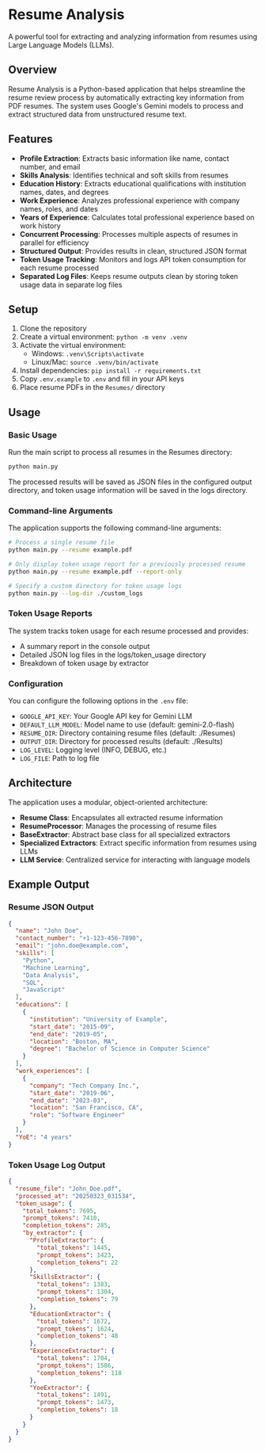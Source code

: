 # Resume Analysis

A powerful tool for extracting and analyzing information from resumes using Large Language Models (LLMs).

## Overview

Resume Analysis is a Python-based application that helps streamline the resume review process by automatically extracting key information from PDF resumes. The system uses Google's Gemini models to process and extract structured data from unstructured resume text.

## Features

- **Profile Extraction**: Extracts basic information like name, contact number, and email
- **Skills Analysis**: Identifies technical and soft skills from resumes
- **Education History**: Extracts educational qualifications with institution names, dates, and degrees
- **Work Experience**: Analyzes professional experience with company names, roles, and dates
- **Years of Experience**: Calculates total professional experience based on work history
- **Concurrent Processing**: Processes multiple aspects of resumes in parallel for efficiency
- **Structured Output**: Provides results in clean, structured JSON format
- **Token Usage Tracking**: Monitors and logs API token consumption for each resume processed
- **Separated Log Files**: Keeps resume outputs clean by storing token usage data in separate log files

## Setup

1. Clone the repository
2. Create a virtual environment: `python -m venv .venv`
3. Activate the virtual environment:
   - Windows: `.venv\Scripts\activate`
   - Linux/Mac: `source .venv/bin/activate`
4. Install dependencies: `pip install -r requirements.txt`
5. Copy `.env.example` to `.env` and fill in your API keys
6. Place resume PDFs in the `Resumes/` directory

## Usage

### Basic Usage

Run the main script to process all resumes in the Resumes directory:

```bash
python main.py
```

The processed results will be saved as JSON files in the configured output directory, and token usage information will be saved in the logs directory.

### Command-line Arguments

The application supports the following command-line arguments:

```bash
# Process a single resume file
python main.py --resume example.pdf

# Only display token usage report for a previously processed resume
python main.py --resume example.pdf --report-only

# Specify a custom directory for token usage logs
python main.py --log-dir ./custom_logs
```

### Token Usage Reports

The system tracks token usage for each resume processed and provides:

- A summary report in the console output
- Detailed JSON log files in the logs/token_usage directory
- Breakdown of token usage by extractor

### Configuration

You can configure the following options in the `.env` file:

- `GOOGLE_API_KEY`: Your Google API key for Gemini LLM
- `DEFAULT_LLM_MODEL`: Model name to use (default: gemini-2.0-flash)
- `RESUME_DIR`: Directory containing resume files (default: ./Resumes)
- `OUTPUT_DIR`: Directory for processed results (default: ./Results)
- `LOG_LEVEL`: Logging level (INFO, DEBUG, etc.)
- `LOG_FILE`: Path to log file

## Architecture

The application uses a modular, object-oriented architecture:

- **Resume Class**: Encapsulates all extracted resume information
- **ResumeProcessor**: Manages the processing of resume files
- **BaseExtractor**: Abstract base class for all specialized extractors
- **Specialized Extractors**: Extract specific information from resumes using LLMs
- **LLM Service**: Centralized service for interacting with language models

## Example Output

### Resume JSON Output

```json
{
  "name": "John Doe",
  "contact_number": "+1-123-456-7890",
  "email": "john.doe@example.com",
  "skills": [
    "Python",
    "Machine Learning",
    "Data Analysis",
    "SQL",
    "JavaScript"
  ],
  "educations": [
    {
      "institution": "University of Example",
      "start_date": "2015-09",
      "end_date": "2019-05",
      "location": "Boston, MA",
      "degree": "Bachelor of Science in Computer Science"
    }
  ],
  "work_experiences": [
    {
      "company": "Tech Company Inc.",
      "start_date": "2019-06",
      "end_date": "2023-03",
      "location": "San Francisco, CA",
      "role": "Software Engineer"
    }
  ],
  "YoE": "4 years"
}
```

### Token Usage Log Output

```json
{
  "resume_file": "John_Doe.pdf",
  "processed_at": "20250323_031534",
  "token_usage": {
    "total_tokens": 7695,
    "prompt_tokens": 7410,
    "completion_tokens": 285,
    "by_extractor": {
      "ProfileExtractor": {
        "total_tokens": 1445,
        "prompt_tokens": 1423,
        "completion_tokens": 22
      },
      "SkillsExtractor": {
        "total_tokens": 1383,
        "prompt_tokens": 1304,
        "completion_tokens": 79
      },
      "EducationExtractor": {
        "total_tokens": 1672,
        "prompt_tokens": 1624,
        "completion_tokens": 48
      },
      "ExperienceExtractor": {
        "total_tokens": 1704,
        "prompt_tokens": 1586,
        "completion_tokens": 118
      },
      "YoeExtractor": {
        "total_tokens": 1491,
        "prompt_tokens": 1473,
        "completion_tokens": 18
      }
    }
  }
}
